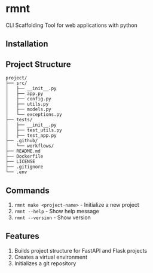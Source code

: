 # rmnt

CLI Scaffolding Tool for web applications with python

## Installation

## Project Structure
```
project/
├── src/
│   ├── __init__.py
│   ├── app.py
│   ├── config.py
│   ├── utils.py
│   ├── models.py
│   └── exceptions.py
├── tests/
│   ├── __init__.py
│   ├── test_utils.py
│   ├── test_app.py
├── .github/
│   └── workflows/
├── README.md
├── Dockerfile
├── LICENSE
├── .gitignore
└── .env
```

## Commands
1. `rmnt make <project-name>` - Initialize a new project
2. `rmnt --help` - Show help message
3. `rmnt --version` - Show version

## Features
1. Builds project structure for FastAPI and Flask projects
3. Creates a virtual environment
4. Initializes a git repository
